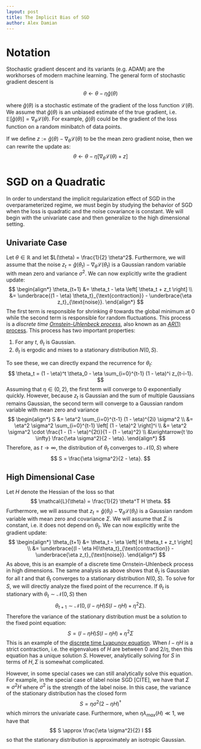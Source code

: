 ```yaml
---
layout: post
title: The Implicit Bias of SGD
author: Alex Damian
---
```

# Notation

Stochastic gradient descent and its variants (e.g. ADAM) are the workhorses of modern machine learning. The general form of stochastic gradient descent is

$$
\theta \leftarrow \theta - \eta \widehat g(\theta)
$$

where $\widehat g(\theta)$ is a stochastic estimate of the gradient of the loss function $\mathcal{L}(\theta)$. We assume that $\widehat g(\theta)$ is an unbiased estimate of the true gradient, i.e. $\mathbb E[\widehat g(\theta)] = \nabla_\theta \mathcal L(\theta)$. For example, $\widehat g(\theta)$ could be the gradient of the loss function on a random minibatch of data points.

If we define $z := \widehat g(\theta) - \nabla_\theta \mathcal L(\theta)$ to be the mean zero gradient noise, then we can rewrite the update as:
$$
\theta \leftarrow \theta - \eta \left[ \nabla_\theta \mathcal{L}(\theta) + z \right]
$$

# SGD on a Quadratic

In order to understand the implicit regularization effect of SGD in the overparameterized regime, we must begin by studying the behavior of SGD when the loss is quadratic and the noise covariance is constant. We will begin with the univariate case and then generalize to the high dimensional setting.

## Univariate Case

Let $\theta \in \mathbb{R}$ and let $L(\theta) = \frac{1}{2} \theta^2$. Furthermore, we will assume that the noise $z_t = \widehat{g}(\theta_t) - \nabla_\theta \mathcal L(\theta_t)$ is a Gaussian random variable with mean zero and variance $\sigma^2$. We can now explicitly write the gradient update:
$$
\begin{align*}
    \theta_{t+1} &= \theta_t - \eta \left[ \theta_t + z_t \right] \\
    &= \underbrace{(1 - \eta) \theta_t}_{\text{contraction}} - \underbrace{\eta z_t}_{\text{noise}}.
\end{align*}
$$
The first term is responsible for shrinking $\theta$ towards the global minimum at $0$ while the second term is responsible for random fluctuations. This process is a *discrete time [Ornstein-Uhlenbeck process](https://en.wikipedia.org/wiki/Ornstein–Uhlenbeck_process)*, also known as an [$AR(1)$ process](https://en.wikipedia.org/wiki/Autoregressive_model). This process has two important properties:
1. For any $t$, $\theta_t$ is Gaussian.
2. $\theta_t$ is ergodic and mixes to a stationary distribution $N(0,S)$.

To see these, we can directly expand the recurrence for $\theta_t$:
$$
\theta_t = (1 - \eta)^t \theta_0 - \eta \sum_{i=0}^{t-1} (1 - \eta)^i z_{t-i-1}.
$$
Assuming that $\eta \in (0,2)$, the first term will converge to $0$ exponentially quickly. However, because $z_t$ is Gaussian and the sum of multiple Gaussians remains Gaussian, the second term will converge to a Gaussian random variable with mean zero and variance
$$
\begin{align*}
    S
    &= \eta^2 \sum_{i=0}^{t-1} (1 - \eta)^{2i} \sigma^2 \\
    &= \eta^2 \sigma^2 \sum_{i=0}^{t-1} \left[ (1 - \eta)^2 \right]^i \\
    &= \eta^2 \sigma^2 \cdot \frac{1 - (1 - \eta)^{2t}}{1 - (1 - \eta)^2} \\
    &\xrightarrow{t \to \infty} \frac{\eta \sigma^2}{2 - \eta}.
\end{align*}
$$
Therefore, as $t \to \infty$, the distribution of $\theta_t$ converges to $\mathcal{N}(0,S)$ where
$$
S = \frac{\eta \sigma^2}{2 - \eta}.
$$

## High Dimensional Case



 Let $H$ denote the Hessian of the loss so that
$$
\mathcal{L}(\theta) = \frac{1}{2} \theta^T H \theta.
$$
Furthermore, we will assume that $z_t = \widehat g(\theta_t) - \nabla_\theta \mathcal L(\theta_t)$ is a Gaussian random variable with mean zero and covariance $\Sigma$. We will assume that $\Sigma$ is constant, i.e. it does not depend on $\theta_t$.
We can now explicitly write the gradient update:
$$
\begin{align*}
    \theta_{t+1} &= \theta_t - \eta \left[ H \theta_t + z_t \right] \\
    &= \underbrace{(I - \eta H)\theta_t}_{\text{contraction}} - \underbrace{\eta z_t}_{\text{noise}}.
\end{align*}
$$
As above, this is an example of a discrete time Ornstein-Uhlenbeck process in high dimensions. The same analysis as above shows that $\theta_t$ is Gaussian for all $t$ and that $\theta_t$ converges to a stationary distribution $N(0,S)$. To solve for $S$, we will directly analyze the fixed point of the recurrence. If $\theta_t$ is stationary with $\theta_t \sim \mathcal{N}(0,S)$ then
$$
\theta_{t+1} \sim \mathcal{N}\left(0,(I - \eta H)S(I - \eta H) + \eta^2 \Sigma\right).
$$
Therefore the variance of the stationary distribution must be a solution to the fixed point equation:
$$
S = (I - \eta H) S (I - \eta H) + \eta^2 \Sigma
$$
This is an example of the [discrete time Lyapunov equation](https://en.wikipedia.org/wiki/Lyapunov_equation). When $I - \eta H$ is a strict contraction, i.e. the eigenvalues of $H$ are between $0$ and $2/\eta$, then this equation has a unique solution $S$. However, analytically solving for $S$ in terms of $H,\Sigma$ is somewhat complicated.

However, in some special cases we can still analytically solve this equation. For example, in the special case of label noise SGD [CITE], we have that $\Sigma \approx \sigma^2 H$ where $\sigma^2$ is the strength of the label noise. In this case, the variance of the stationary distribution has the closed form $$S = \eta \sigma^2 (2 - \eta H)^\dagger$$
which mirrors the univariate case. Furthermore, when $\eta \lambda_{max}(H) \ll 1$, we have that
$$
S \approx \frac{\eta \sigma^2}{2} I
$$
so that the stationary distribution is approximately an isotropic Gaussian.
